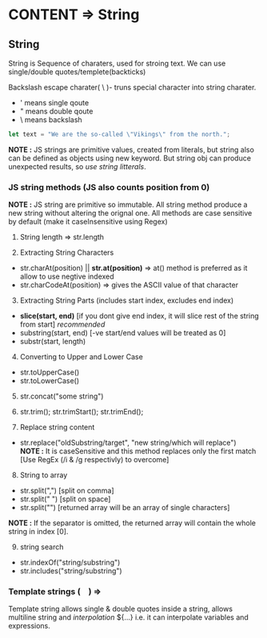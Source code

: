 # CONTENT => String

## String 
String is Sequence of charaters, used for stroing text. We can use single/double quotes/templete(backticks)

Backslash escape charater( \ )- truns special character into string charater.
- \' means single qoute
- \"  means double qoute
- \\ means backslash

``` js
let text = "We are the so-called \"Vikings\" from the north.";
```

**NOTE :** JS strings are primitive values, created from literals, but string also can be defined as objects using new keyword. But string obj can produce unexpected results, so *use string litterals*.

### JS string methods (JS also counts position from 0)

**NOTE :** JS string are primitive so immutable. All string method produce a new string without altering the orignal one. All methods are case sensitive by default (make it caseInsensitive using Regex)

1. String length => str.length 


2. Extracting String Characters
- str.charAt(position) || **str.at(position)** => at() method is preferred as it allow to use negtive indexed
- str.charCodeAt(position) => gives the ASCII value of that character

3. Extracting String Parts (includes start index, excludes end index)
- **slice(start, end)**            [if you dont give end index, it will slice rest of the string from start] *recommended*
- substring(start, end)            [-ve start/end values will be treated as 0]
- substr(start, length)            

4. Converting to Upper and Lower Case
- str.toUpperCase()
- str.toLowerCase()

5. str.concat("some string")

6. str.trim(); str.trimStart(); str.trimEnd();

7. Replace string content
- str.replace("oldSubstring/target", "new string/which will replace")  
**NOTE :** It is caseSensitive and this method replaces only the first match [Use RegEx (/i & /g respectivly) to overcome]

8. String to array
- str.split(",") [split on comma]
- str.split(" ")  [split on space]
- str.split("")  [returned array will be an array of single characters]

**NOTE :** If the separator is omitted, the returned array will contain the whole string in index [0].

9. string search
- str.indexOf("string/substring")
- str.includes("string/substring")


### Template strings ( ` ` ) => ` `

Template string allows single & double quotes inside a string, allows multiline string and *interpolation* ${...} i.e. it can interpolate variables and expressions.

